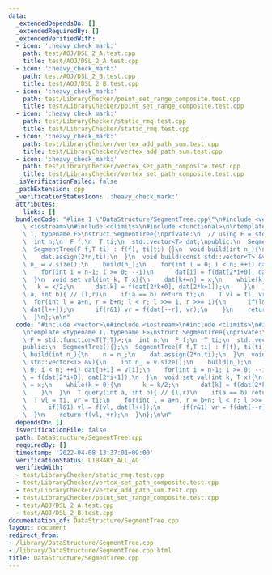 ```yaml
---
data:
  _extendedDependsOn: []
  _extendedRequiredBy: []
  _extendedVerifiedWith:
  - icon: ':heavy_check_mark:'
    path: test/AOJ/DSL_2_A.test.cpp
    title: test/AOJ/DSL_2_A.test.cpp
  - icon: ':heavy_check_mark:'
    path: test/AOJ/DSL_2_B.test.cpp
    title: test/AOJ/DSL_2_B.test.cpp
  - icon: ':heavy_check_mark:'
    path: test/LibraryChecker/point_set_range_composite.test.cpp
    title: test/LibraryChecker/point_set_range_composite.test.cpp
  - icon: ':heavy_check_mark:'
    path: test/LibraryChecker/static_rmq.test.cpp
    title: test/LibraryChecker/static_rmq.test.cpp
  - icon: ':heavy_check_mark:'
    path: test/LibraryChecker/vertex_add_path_sum.test.cpp
    title: test/LibraryChecker/vertex_add_path_sum.test.cpp
  - icon: ':heavy_check_mark:'
    path: test/LibraryChecker/vertex_set_path_composite.test.cpp
    title: test/LibraryChecker/vertex_set_path_composite.test.cpp
  _isVerificationFailed: false
  _pathExtension: cpp
  _verificationStatusIcon: ':heavy_check_mark:'
  attributes:
    links: []
  bundledCode: "#line 1 \"DataStructure/SegmentTree.cpp\"\n#include <vector>\n#include\
    \ <iostream>\n#include <climits>\n#include <functional>\n\ntemplate <typename\
    \ T, typename F>\nstruct SegmentTree{\nprivate:\n  // using F = std::function<T(T,T)>;\n\
    \  int n;\n  F f;\n  T ti;\n  std::vector<T> dat;\npublic:\n  SegmentTree(){};\n\
    \  SegmentTree(F f,T ti) : f(f), ti(ti) {}\n  void build(int n_){\n    n = n_;\n\
    \    dat.assign(2*n,ti);\n  }\n  void build(const std::vector<T> &v){\n    int\
    \ n_ = v.size();\n    build(n_);\n    for(int i = 0; i < n; ++i) dat[n+i] = v[i];\n\
    \    for(int i = n-1; i >= 0; --i)\n      dat[i] = f(dat[2*i+0], dat[2*i+1]);\n\
    \  }\n  void set_val(int k, T x){\n    dat[k+=n] = x;\n    while(k > 0){\n   \
    \   k = k/2;\n      dat[k] = f(dat[2*k+0], dat[2*k+1]);\n    }\n  }\n  T query(int\
    \ a, int b){ // [l,r)\n    if(a == b) return ti;\n    T vl = ti, vr = ti;\n  \
    \  for(int l = a+n, r = b+n; l < r; l >>= 1, r >>= 1){\n      if(l&1) vl = f(vl,\
    \ dat[l++]);\n      if(r&1) vr = f(dat[--r], vr);\n    }\n    return f(vl, vr);\n\
    \  }\n};\n\n"
  code: "#include <vector>\n#include <iostream>\n#include <climits>\n#include <functional>\n\
    \ntemplate <typename T, typename F>\nstruct SegmentTree{\nprivate:\n  // using\
    \ F = std::function<T(T,T)>;\n  int n;\n  F f;\n  T ti;\n  std::vector<T> dat;\n\
    public:\n  SegmentTree(){};\n  SegmentTree(F f,T ti) : f(f), ti(ti) {}\n  void\
    \ build(int n_){\n    n = n_;\n    dat.assign(2*n,ti);\n  }\n  void build(const\
    \ std::vector<T> &v){\n    int n_ = v.size();\n    build(n_);\n    for(int i =\
    \ 0; i < n; ++i) dat[n+i] = v[i];\n    for(int i = n-1; i >= 0; --i)\n      dat[i]\
    \ = f(dat[2*i+0], dat[2*i+1]);\n  }\n  void set_val(int k, T x){\n    dat[k+=n]\
    \ = x;\n    while(k > 0){\n      k = k/2;\n      dat[k] = f(dat[2*k+0], dat[2*k+1]);\n\
    \    }\n  }\n  T query(int a, int b){ // [l,r)\n    if(a == b) return ti;\n  \
    \  T vl = ti, vr = ti;\n    for(int l = a+n, r = b+n; l < r; l >>= 1, r >>= 1){\n\
    \      if(l&1) vl = f(vl, dat[l++]);\n      if(r&1) vr = f(dat[--r], vr);\n  \
    \  }\n    return f(vl, vr);\n  }\n};\n\n"
  dependsOn: []
  isVerificationFile: false
  path: DataStructure/SegmentTree.cpp
  requiredBy: []
  timestamp: '2022-04-08 13:37:01+09:00'
  verificationStatus: LIBRARY_ALL_AC
  verifiedWith:
  - test/LibraryChecker/static_rmq.test.cpp
  - test/LibraryChecker/vertex_set_path_composite.test.cpp
  - test/LibraryChecker/vertex_add_path_sum.test.cpp
  - test/LibraryChecker/point_set_range_composite.test.cpp
  - test/AOJ/DSL_2_A.test.cpp
  - test/AOJ/DSL_2_B.test.cpp
documentation_of: DataStructure/SegmentTree.cpp
layout: document
redirect_from:
- /library/DataStructure/SegmentTree.cpp
- /library/DataStructure/SegmentTree.cpp.html
title: DataStructure/SegmentTree.cpp
---
```

